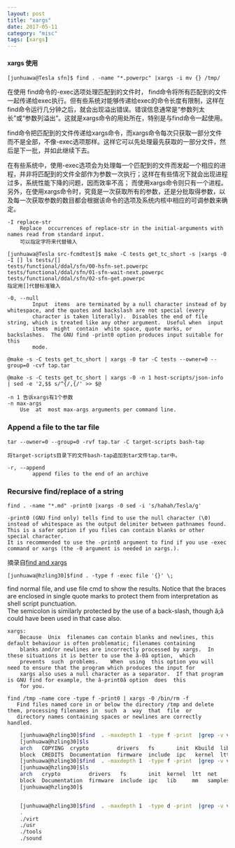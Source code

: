 ```yaml
---
layout: post
title: "xargs"
date: 2017-05-11
category: "misc" 
tags: [xargs]
---
```


#### xargs 使用

    [junhuawa@Tesla sfn]$ find . -name "*.powerpc" |xargs -i mv {} /tmp/

在使用 find命令的-exec选项处理匹配到的文件时，
find命令将所有匹配到的文件一起传递给exec执行。但有些系统对能够传递给exec的命令长度有限制，这样在find命令运行几分钟之后，就会出现溢出错误。错误信息通常是“参数列太长”或“参数列溢出”。这就是xargs命令的用处所在，特别是与find命令一起使用。  

find命令把匹配到的文件传递给xargs命令，而xargs命令每次只获取一部分文件而不是全部，不像-exec选项那样。这样它可以先处理最先获取的一部分文件，然后是下一批，并如此继续下去。  

在有些系统中，使用-exec选项会为处理每一个匹配到的文件而发起一个相应的进程，并非将匹配到的文件全部作为参数一次执行；这样在有些情况下就会出现进程过多，系统性能下降的问题，因而效率不高；
而使用xargs命令则只有一个进程。另外，在使用xargs命令时，究竟是一次获取所有的参数，还是分批取得参数，以及每一次获取参数的数目都会根据该命令的选项及系统内核中相应的可调参数来确定。

    -I replace-str
        Replace  occurrences of replace-str in the initial-arguments with names read from standard input.
        可以指定字符来代替输入

    [junhuawa@Tesla src-fcmdtest]$ make -C tests get_tc_short -s |xargs -0 -I [] ls tests/[]
    tests/functional/ddal/sfn/00-hsfn-set.powerpc
    tests/functional/ddal/sfn/01-sfn-wait-next.powerpc
    tests/functional/ddal/sfn/02-sfn-get.powerpc
    指定用[]代替标准输入

    -0, --null
            Input  items  are terminated by a null character instead of by whitespace, and the quotes and backslash are not special (every
            character is taken literally).  Disables the end of file string, which is treated like any other argument.  Useful when  input
            items  might  contain  white space, quote marks, or backslashes.  The GNU find -print0 option produces input suitable for this
            mode.

    @make -s -C tests get_tc_short | xargs -0 tar -C tests --owner=0 --group=0 -cvf tap.tar 

    @make -s -C tests get_tc_short | xargs -0 -n 1 host-scripts/json-info | sed -e '2,$$ s/^{/,{/' >> $@

    -n 1 告诉xargs有1个参数
    -n max-args
        Use  at  most max-args arguments per command line.

### Append a file to the tar file

    tar --owner=0 --group=0 -rvf tap.tar -C target-scripts bash-tap

    将target-scripts目录下的文件bash-tap追加到tar文件tap.tar中。 

    -r, --append
            append files to the end of an archive


### Recursive find/replace of a string

    find . -name "*.md" -print0 |xargs -0 sed -i 's/hahah/Tesla/g'

    -print0 (GNU find only) tells find to use the null character (\0) instead of whitespace as the output delimiter between pathnames found. 
    This is a safer option if you files can contain blanks or other special character. 
    It is recommended to use the -print0 argument to find if you use -exec command or xargs (the -0 argument is needed in xargs.).

摘录自[find and xargs](http://www.cnblogs.com/peida/archive/2012/11/15/2770888.html)



    [junhuawa@hzling30]$find . -type f -exec file '{}' \;

find normal file, and use file cmd to show the results. 
Notice that the braces are enclosed in single quote marks to protect them from interpretation as shell script punctuation.   
The semicolon is similarly protected by the use of a  back-slash, though â;â could have been used in that case also.

    xargs:
        Because  Unix  filenames can contain blanks and newlines, this default behaviour is often problematic; filenames containing
        blanks and/or newlines are incorrectly processed by xargs.  In these situations it is better to use the â-0â option,  which
        prevents  such  problems.    When  using  this option you will need to ensure that the program which produces the input for
        xargs also uses a null character as a separator.  If that program is GNU find for example, the â-print0â option  does  this
        for you.

    find /tmp -name core -type f -print0 | xargs -0 /bin/rm -f
       Find files named core in or below the directory /tmp and delete them, processing filenames in  such  a  way  that  file  or
       directory names containing spaces or newlines are correctly handled.

```sh
    [junhuawa@hzling30]$find  . -maxdepth 1  -type f -print  |grep -v vsp_linx |xargs -0 rm -rf
    [junhuawa@hzling30]$ls
    arch   COPYING  crypto         drivers   fs       init  Kbuild  lib  MAINTAINERS  mm   README          samples  security  tools  virt
    block  CREDITS  Documentation  firmware  include  ipc   kernel  ltt  Makefile     net  REPORTING-BUGS  scripts  sound     usr    vsp_linux_dist
    [junhuawa@hzling30]$find  . -maxdepth 1  -type f -print  |grep -v vsp_linx |xargs rm -rf
    [junhuawa@hzling30]$ls
    arch   crypto         drivers   fs       init  kernel  ltt  net      scripts   sound  usr   vsp_linux_dist
    block  Documentation  firmware  include  ipc   lib     mm   samples  security  tools  virt
    [junhuawa@hzling30]$


    [junhuawa@hzling30]$find  . -maxdepth 1  -type d -print  |grep -v vsp_linux_dist
    .
    ./virt
    ./usr
    ./tools
    ./sound
```
